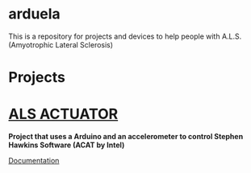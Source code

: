 # arduela
This is a repository for projects and devices to help people with A.L.S. (Amyotrophic Lateral Sclerosis)

# Projects

# [ALS ACTUATOR](https://github.com/quilombodigital/arduela/tree/main/als_actuator)
**Project that uses a Arduino and an accelerometer to control Stephen Hawkins Software (ACAT by Intel)**

[Documentation](https://www.quilombodigital.org/wordpress/?p=20&lang=en)

